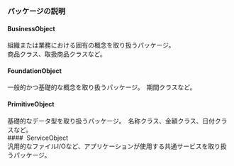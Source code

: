 ### パッケージの説明  
#### BusinessObject  
組織または業務における固有の概念を取り扱うパッケージ。  
商品クラス、取扱商品クラスなど。  
#### FoundationObject  
一般的かつ基礎的な概念を取り扱うパッケージ。　期間クラスなど。  
#### PrimitiveObject  
基礎的なデータ型を取り扱うパッケージ。　名称クラス、金額クラス、日付クラスなど。  
####  ServiceObject  
汎用的なファイルI/Oなど、アプリケーションが使用する共通サービスを取り扱うパッケージ。
